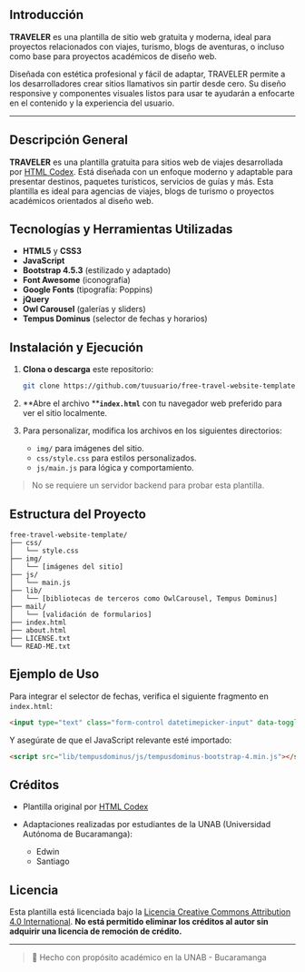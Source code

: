 ## Introducción

**TRAVELER** es una plantilla de sitio web gratuita y moderna, ideal para proyectos relacionados con viajes, turismo, blogs de aventuras, o incluso como base para proyectos académicos de diseño web.

Diseñada con estética profesional y fácil de adaptar, TRAVELER permite a los desarrolladores crear sitios llamativos sin partir desde cero. Su diseño responsive y componentes visuales listos para usar te ayudarán a enfocarte en el contenido y la experiencia del usuario.

---

## Descripción General

**TRAVELER** es una plantilla gratuita para sitios web de viajes desarrollada por [HTML Codex](https://htmlcodex.com). Está diseñada con un enfoque moderno y adaptable para presentar destinos, paquetes turísticos, servicios de guías y más. Esta plantilla es ideal para agencias de viajes, blogs de turismo o proyectos académicos orientados al diseño web.

##  Tecnologías y Herramientas Utilizadas

* **HTML5** y **CSS3**
* **JavaScript**
* **Bootstrap 4.5.3** (estilizado y adaptado)
* **Font Awesome** (iconografía)
* **Google Fonts** (tipografía: Poppins)
* **jQuery**
* **Owl Carousel** (galerías y sliders)
* **Tempus Dominus** (selector de fechas y horarios)

##  Instalación y Ejecución

1. **Clona o descarga** este repositorio:

   ```bash
   git clone https://github.com/tuusuario/free-travel-website-template.git
   ```

2. \*\*Abre el archivo \*\***`index.html`** con tu navegador web preferido para ver el sitio localmente.

3. Para personalizar, modifica los archivos en los siguientes directorios:

   * `img/` para imágenes del sitio.
   * `css/style.css` para estilos personalizados.
   * `js/main.js` para lógica y comportamiento.

> No se requiere un servidor backend para probar esta plantilla.

##  Estructura del Proyecto

```
free-travel-website-template/
├── css/
│   └── style.css
├── img/
│   └── [imágenes del sitio]
├── js/
│   └── main.js
├── lib/
│   └── [bibliotecas de terceros como OwlCarousel, Tempus Dominus]
├── mail/
│   └── [validación de formularios]
├── index.html
├── about.html
├── LICENSE.txt
└── READ-ME.txt
```

##  Ejemplo de Uso

Para integrar el selector de fechas, verifica el siguiente fragmento en `index.html`:

```html
<input type="text" class="form-control datetimepicker-input" data-toggle="datetimepicker" />
```

Y asegúrate de que el JavaScript relevante esté importado:

```html
<script src="lib/tempusdominus/js/tempusdominus-bootstrap-4.min.js"></script>
```

##  Créditos

* Plantilla original por [HTML Codex](https://htmlcodex.com)
* Adaptaciones realizadas por estudiantes de la UNAB (Universidad Autónoma de Bucaramanga):

  * Edwin
  * Santiago

##  Licencia

Esta plantilla está licenciada bajo la [Licencia Creative Commons Attribution 4.0 International](https://htmlcodex.com/license). **No está permitido eliminar los créditos al autor sin adquirir una licencia de remoción de crédito.**

---

> 📍 Hecho con propósito académico en la UNAB - Bucaramanga
